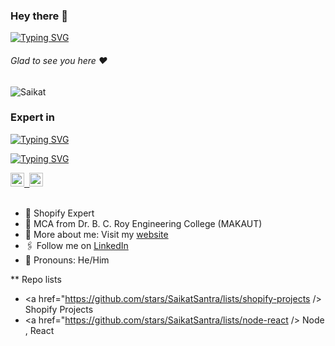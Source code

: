 ### Hey there :wave:

[![Typing SVG](https://readme-typing-svg.herokuapp.com?color=%2336BCF7&lines=This+is+Saikat+Santra)](https://git.io/typing-svg)
###### Glad to see you here :heart:
<p align="left"> <img src="https://komarev.com/ghpvc/?username=SaikatSantra&label=Views&color=blue&style=plastic" alt="Saikat" /> </p>

### Expert in 

[![Typing SVG](https://readme-typing-svg.herokuapp.com?font=Fira+Code&duration=2000&pause=2000&width=435&height=40&lines=Shopify++development%2C+customization;Integrating+Third-party+Apps;Strong+Problem-solver;Thriving+in+fast-paced+environments;Creating+Responsive+)](https://git.io/typing-svg)


[![Typing SVG](https://readme-typing-svg.herokuapp.com?color=%2336BCF7&lines=Let's+Connect)](https://git.io/typing-svg)
<!--
[![Typing SVG](https://readme-typing-svg.herokuapp.com?color=%2336BCF7&lines=Subscribe+to+my+YouTube+Channel)](https://git.io/typing-svg)

<a href="https://SaikatSantra.com">
  <kbd>
  <img align="centre" alt="SaikatSantra.com" width="22px" src="https://dz8fbjd9gwp2s.cloudfront.net/logos/644a0515e4b062410b4e9f3b.png?v=5" />
</a>
 --> 
 <!--
 <a href="https://linktr.ee/Saikat">
  <kbd>
  <img align="centre" alt="Saikat's LinkTree" width="22px" src="https://api.blog.production.linktr.ee/wp-content/uploads/2022/06/Avatar-Symbol-Canopy.png" />
</a>
  -->
<a href="www.linkedin.com/in/saikatsantra">
  <kbd>
  <img align="centre" alt="Saikat's LinkdeIn" width="22px" src="https://cdn-icons-png.flaticon.com/512/174/174857.png" />
</a>
  
 <a href="https://www.linkedin.com/in/saikatsantra">
  <kbd>
  <img align="centre" alt="Saikat's Instagram" width="22px" src="https://upload.wikimedia.org/wikipedia/commons/thumb/e/e7/Instagram_logo_2016.svg/2048px-Instagram_logo_2016.svg.png" />
</a>
<!--
<a href="https://www.instagram.com/SaikatSantra/">
  <kbd>
  <img align="centre" alt="Saikat's Instagram - personal blog" width="22px" src="https://upload.wikimedia.org/wikipedia/commons/thumb/e/e7/Instagram_logo_2016.svg/2048px-Instagram_logo_2016.svg.png" />
</a>
 --> 
 <!--
<a href="https://twitter.com/SaikatSantra">
<kbd>
<img align="centre" alt="Saikat's Twitter" width="22px" src="https://www.iconpacks.net/icons/2/free-twitter-logo-icon-2429-thumb.png" />
</a>
 --><!--
<a href="https://t.me/SaikatSantra">
  <kbd>
  <img align="centre" alt="Saikat's Telegram" width="22px" src="https://upload.wikimedia.org/wikipedia/commons/thumb/8/82/Telegram_logo.svg/768px-Telegram_logo.svg.png" />
</a>
 --><!--
<a href="https://devfolio.co/@Saikat_Santra">
  <kbd>
  <img align="centre" alt="Saikat's Devfolio" width="22px" src="https://avatars.githubusercontent.com/u/38809367?s=280&v=4" />
</a>
-->
<br/>
<br/>



- 🏢 Shopify Expert 
- 🏫 MCA from Dr. B. C. Roy Engineering College (MAKAUT)
- 🙋‍ More about me: Visit my [website](https://saikatsantra.github.io/)
- 🖇 Follow me on [LinkedIn](www.linkedin.com/in/saikatsantra)
- 👯 Pronouns: He/Him



** Repo lists
- <a href="https://github.com/stars/SaikatSantra/lists/shopify-projects /> Shopify Projects</a>
- <a href="https://github.com/stars/SaikatSantra/lists/node-react /> Node , React</a>
  
<!--
**SaikatSantra/SaikatSantra** is a ✨ _special_ ✨ repository because its `README.md` (this file) appears on your GitHub profile.

Here are some ideas to get you started:
- 📹 Subscribe on YouTube [Saikat](http://yt.openinapp.co/Saikat)
- 🔭 I’m currently working on ...
- 🌱 I’m currently learning ...
- 👯 I’m looking to collaborate on ...
- 🤔 I’m looking for help with ...
- 💬 Ask me about ...
- 📫 How to reach me: ...
- 😄 Pronouns: ...
- ⚡ Fun fact: ...
- 💻 Former SDE Intern at Qualcomm, India
-->
